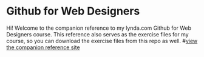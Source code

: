Github for Web Designers
========================

Hi! Welcome to the companion reference to my lynda.com Github for Web Designers course. This reference also serves as the exercise files for my course, so you can download the exercise files from this repo as well.
#[view the companion reference site](http://simpleprimate.com/github-for-web-designers/)
